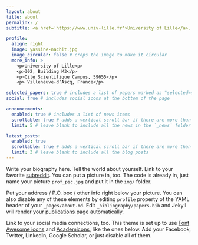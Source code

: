 ```yaml
---
layout: about
title: about
permalink: /
subtitle: <a href='https://www.univ-lille.fr'>University of Lille</a>. <a href='https://math.univ-lille.fr/equipes-de-recherche/probabilites-et-statistique'>Paul Painlevé Laboratory</a>. yassine[dot]nachit[at]univ-lille[dot]fr

profile:
  align: right
  image: yassine-nachit.jpg
  image_circular: false # crops the image to make it circular
  more_info: >
    <p>University of Lille<p>
    <p>302, Building M3</p> 
    <p>Cité Scientifique Campus, 59655</p>
    <p> Villeneuve-d’Ascq, France</p>

selected_papers: true # includes a list of papers marked as "selected={true}"
social: true # includes social icons at the bottom of the page

announcements:
  enabled: true # includes a list of news items
  scrollable: true # adds a vertical scroll bar if there are more than 3 news items
  limit: 5 # leave blank to include all the news in the `_news` folder

latest_posts:
  enabled: true
  scrollable: true # adds a vertical scroll bar if there are more than 3 new posts items
  limit: 3 # leave blank to include all the blog posts
---
```





Write your biography here. Tell the world about yourself. Link to your favorite [subreddit](http://reddit.com). You can put a picture in, too. The code is already in, just name your picture `prof_pic.jpg` and put it in the `img/` folder.

Put your address / P.O. box / other info right below your picture. You can also disable any of these elements by editing `profile` property of the YAML header of your `_pages/about.md`. Edit `_bibliography/papers.bib` and Jekyll will render your [publications page](/al-folio/publications/) automatically.

Link to your social media connections, too. This theme is set up to use [Font Awesome icons](https://fontawesome.com/) and [Academicons](https://jpswalsh.github.io/academicons/), like the ones below. Add your Facebook, Twitter, LinkedIn, Google Scholar, or just disable all of them.
